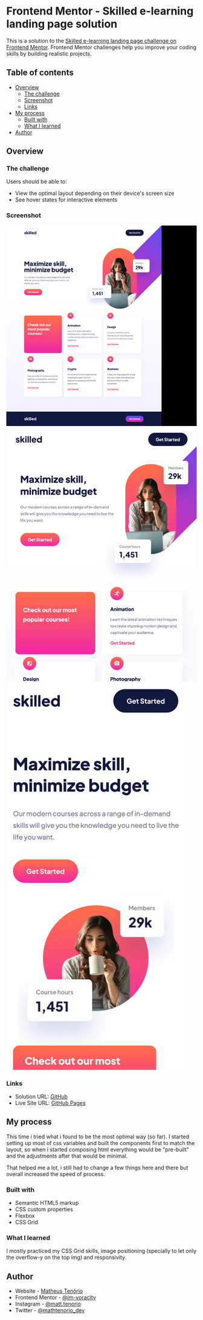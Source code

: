 # Frontend Mentor - Skilled e-learning landing page solution

This is a solution to the [Skilled e-learning landing page challenge on Frontend Mentor](https://www.frontendmentor.io/challenges/skilled-elearning-landing-page-S1ObDrZ8q). Frontend Mentor challenges help you improve your coding skills by building realistic projects.

## Table of contents

- [Overview](#overview)
  - [The challenge](#the-challenge)
  - [Screenshot](#screenshot)
  - [Links](#links)
- [My process](#my-process)
  - [Built with](#built-with)
  - [What I learned](#what-i-learned)
- [Author](#author)

## Overview

### The challenge

Users should be able to:

- View the optimal layout depending on their device's screen size
- See hover states for interactive elements

### Screenshot

![Desktop](./screenshots/desktop-preview.png)
![Tablet](./screenshots/tablet-preview.png)
![Mobile](./screenshots/mobile-preview.png)

### Links

- Solution URL: [GitHub](https://github.com/im-voracity/skilled-elearning-landing-page)
- Live Site URL: [GitHub Pages](https://im-voracity.github.io/skilled-elearning-landing-page/)

## My process

This time i tried what i found to be the most optimal way (so far).
I started setting up most of css variables and built the components first to match the layout, so when i started composing html
everything would be "pre-built" and the adjustments after that would be minimal.

That helped me a lot, i still had to change a few things here and there but overall increased the speed of process.

### Built with

- Semantic HTML5 markup
- CSS custom properties
- Flexbox
- CSS Grid

### What I learned

I mostly practiced my CSS Grid skills, image positioning (specially to let only the overflow-y on the top img) and responsivity.

## Author

- Website - [Matheus Tenório](https://www.matheustenorio.com)
- Frontend Mentor - [@im-voracity](https://www.frontendmentor.io/profile/im-voracity)
- Instagram - [@matt.tenorio](https://www.instagram.com/matt.tenorio)
- Twitter - [@mathtenorio_dev](https://www.twitter.com/mathtenorio_dev)
